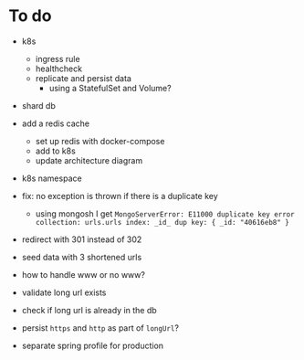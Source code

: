 # To do

- k8s
  - ingress rule
  - healthcheck
  - replicate and persist data
    - using a StatefulSet and Volume?

- shard db

- add a redis cache
  - set up redis with docker-compose
  - add to k8s
  - update architecture diagram

- k8s namespace
- fix: no exception is thrown if there is a duplicate key
  - using mongosh I get `MongoServerError: E11000 duplicate key error collection: urls.urls index: _id_ dup key: { _id: "40616eb8" }`
- redirect with 301 instead of 302
- seed data with 3 shortened urls
- how to handle www or no www?
- validate long url exists
- check if long url is already in the db
- persist `https` and `http` as part of `longUrl`?
- separate spring profile for production
